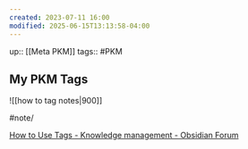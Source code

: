 ```yaml
---
created: 2023-07-11 16:00
modified: 2025-06-15T13:13:58-04:00
---
```

up::  [[Meta PKM]]
tags:: #PKM

## My PKM Tags
![[how to tag notes|900]]

#note/

[How to Use Tags - Knowledge management - Obsidian Forum](https://forum.obsidian.md/t/how-to-use-tags/35320/8)
